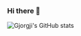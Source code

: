 ### Hi there 👋
![Gjorgji's GitHub stats](https://github-readme-stats-eta-eight-63.vercel.app/api?username=GjorgjiKirovski&show_icons=true&theme=transparent&show=reviews,prs_merged,prs_merged_percentage&hide=stars,issues)

<!--
**GjorgjiKirovski/GjorgjiKirovski** is a ✨ _special_ ✨ repository because its `README.md` (this file) appears on your GitHub profile.

Here are some ideas to get you started:

- 🔭 I’m currently working on ...
- 🌱 I’m currently learning ...
- 👯 I’m looking to collaborate on ...
- 🤔 I’m looking for help with ...
- 💬 Ask me about ...
- 📫 How to reach me: ...
- ⚡ Fun fact: ...
-->
